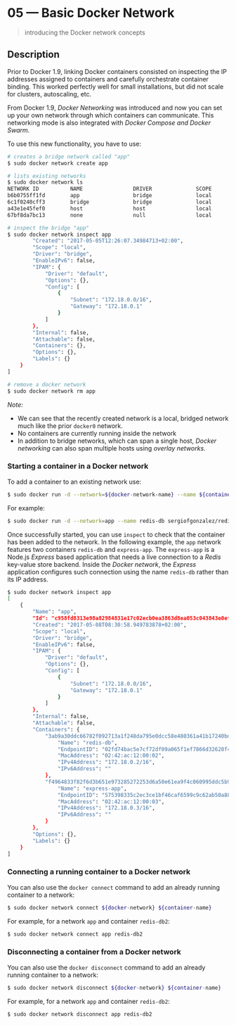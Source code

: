# 05 &mdash; Basic Docker Network
> introducing the Docker network concepts

## Description

Prior to Docker 1.9, linking Docker containers consisted on inspecting the IP addresses assigned to containers and carefully orchestrate container binding. This worked perfectly well for small installations, but did not scale for clusters, autoscaling, etc. 

From Docker 1.9, *Docker Networking* was introduced and now you can set up your own network through which containers can communicate. This networking mode is also integrated with *Docker Compose and Docker Swarm*.

To use this new functionality, you have to use:
```bash
# creates a bridge network called "app"
$ sudo docker network create app

# lists existing networks
$ sudo docker network ls
NETWORK ID          NAME                DRIVER              SCOPE
b6b0755ff1fd        app                 bridge              local
6c1f0240cff3        bridge              bridge              local
a43e1e45fef0        host                host                local
67bf8da7bc13        none                null                local

# inspect the bridge "app"
$ sudo docker network inspect app
        "Created": "2017-05-05T12:26:07.34984713+02:00",
        "Scope": "local",
        "Driver": "bridge",
        "EnableIPv6": false,
        "IPAM": {
            "Driver": "default",
            "Options": {},
            "Config": [
                {
                    "Subnet": "172.18.0.0/16",
                    "Gateway": "172.18.0.1"
                }
            ]
        },
        "Internal": false,
        "Attachable": false,
        "Containers": {},
        "Options": {},
        "Labels": {}
    }
]

# remove a docker network
$ sudo docker network rm app
```
*Note:*
+ We can see that the recently created network is a local, bridged network much like the prior `docker0` network.
+ No containers are currently running inside the network
+ In addition to bridge networks, which can span a single host, *Docker networking* can also span multiple hosts using *overlay networks*.

### Starting a container in a Docker network

To add a container to an existing network use:

```bash
$ sudo docker run -d --network=${docker-network-name} --name ${container-name} ${image-name}
```

For example:
```bash
$ sudo docker run -d --network=app --name redis-db sergiofgonzalez/redis-ubuntu
```

Once successfully started, you can use `inspect` to check that the container has been added to the network.
In the following example, the `app` network features two containers `redis-db` and `express-app`. The `express-app` is a Node.js *Express* based application that needs a live connection to a *Redis* key-value store backend.
Inside the *Docker network*, the *Express* application configures such connection using the name `redis-db` rather than its IP address. 

```bash
$ sudo docker network inspect app
[
    {
        "Name": "app",
        "Id": "c958fd8313e98a82984831e17c02ecb0ea3863d8ea053c043843e0ef12d8eafe",
        "Created": "2017-05-08T08:30:58.949783878+02:00",
        "Scope": "local",
        "Driver": "bridge",
        "EnableIPv6": false,
        "IPAM": {
            "Driver": "default",
            "Options": {},
            "Config": [
                {
                    "Subnet": "172.18.0.0/16",
                    "Gateway": "172.18.0.1"
                }
            ]
        },
        "Internal": false,
        "Attachable": false,
        "Containers": {
            "3ab9a30ddc66782f092713a1f248da795e0dcc58e480361a41b17240bd5b281a": {
                "Name": "redis-db",
                "EndpointID": "02fd74bac5e7cf72df09a065f1ef7866d32628f4e796f3c0f4853e30c94be090",
                "MacAddress": "02:42:ac:12:00:02",
                "IPv4Address": "172.18.0.2/16",
                "IPv6Address": ""
            },
            "f4964833f82f6d3b651e973285272253d6a50e61ea9f4c060995ddc5b97d7a0e": {
                "Name": "express-app",
                "EndpointID": "575398335c2ec3ce1bf46caf6599c9c62ab50a88f49981da8508d2aa5d2a3b79",
                "MacAddress": "02:42:ac:12:00:03",
                "IPv4Address": "172.18.0.3/16",
                "IPv6Address": ""
            }
        },
        "Options": {},
        "Labels": {}
    }
]
```

### Connecting a running container to a Docker network

You can also use the `docker connect` command to add an already running container to a network:

```bash
$ sudo docker network connect ${docker-network} ${container-name}
```

For example, for a network `app` and container `redis-db2`:
```bash
$ sudo docker network connect app redis-db2
```

### Disconnecting a container from a Docker network

You can also use the `docker disconnect` command to add an already running container to a network:

```bash
$ sudo docker network disconnect ${docker-network} ${container-name}
```

For example, for a network `app` and container `redis-db2`:
```bash
$ sudo docker network disconnect app redis-db2
```